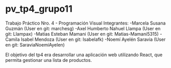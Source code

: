 # pv_tp4_grupo11
Trabajo Práctico Nro. 4 - Programación Visual
Integrantes: -Marcela Susana Guzmán (User en git: marchesg) -Axel Humberto Nahuel Llampa (User en git: Llampax) -Matias Esteban Mamani (User en git: Matias-Mamani5315) -Camila Isabel Mendoza (User en git: Isabelafk) -Noemí Ayelén Saravia (User en git: SaraviaNoemiAyelen)

El objetivo del tp4 era desarrollar una aplicación web utilizando React, que permita gestionar una lista de
productos.
